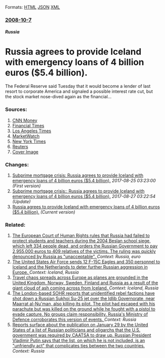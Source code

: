 
Formats: [HTML](/news/2008/10/7/russia-agrees-to-provide-iceland-with-emergency-loans-of-4-billion-euros-5-4-billion.html)  [JSON](/news/2008/10/7/russia-agrees-to-provide-iceland-with-emergency-loans-of-4-billion-euros-5-4-billion.json)  [XML](/news/2008/10/7/russia-agrees-to-provide-iceland-with-emergency-loans-of-4-billion-euros-5-4-billion.xml)  

### [2008-10-7](/news/2008/10/7/index.md)

##### Russia
#  Russia agrees to provide Iceland with emergency loans of 4 billion euros ($5.4 billion).

The Federal Reserve said Tuesday that it would become a lender of last resort to corporate America and signaled a possible interest rate cut, but the stock market nose-dived again as the financial...


### Sources:

1. [CNN Money](http://money.cnn.com/2008/10/07/news/economy/bernanke_speech/index.htm?section=money_latest)
2. [Financial Times](http://www.ft.com/cms/s/0/e6a74aba-9421-11dd-b277-0000779fd18c.html)
3. [Los Angeles Times](http://www.latimes.com/business/la-fi-bailout8-2008oct08,0,822022.story?track=rss)
4. [MarketWatch](http://www.marketwatch.com/news/story/icelands-regulator-takes-control-landsbanki/story.aspx?guid=%7BD21012C4%2DD7A3%2D4CCE%2DBFE1%2D6ED768C81F5A%7D)
5. [New York Times](https://www.nytimes.com/2008/10/08/business/08markets.html?_r=1&hp&oref=slogin)
6. [Reuters](https://www.reuters.com/points/article/rbssFinancialServicesAndRealEstateNews/idUSSAT00565120081007)
6. [Cover Image](http://latimesblogs.latimes.com/fb.jpg)

### Changes:

1. [ Subprime mortgage crisis: Russia agrees to provide Iceland with emergency loans of 4 billion euros ($5.4 billion).](/news/2008/10/7/subprime-mortgage-crisis-p-russia-agrees-to-provide-iceland-with-emergency-loans-of-4-billion-euros-5-4-billion.md) _2017-08-25 03:23:00 (First version)_
2. [ Subprime mortgage crisis:: Russia agrees to provide Iceland with emergency loans of 4 billion euros ($5.4 billion).](/news/2008/10/7/subprime-mortgage-crisis-russia-agrees-to-provide-iceland-with-emergency-loans-of-4-billion-euros-5-4-billion.md) _2017-08-27 03:22:54 (Update)_
2. [ Russia agrees to provide Iceland with emergency loans of 4 billion euros ($5.4 billion).](/news/2008/10/7/russia-agrees-to-provide-iceland-with-emergency-loans-of-4-billion-euros-5-4-billion.md) _(Current version)_

### Related:

1. [The European Court of Human Rights rules that Russia had failed to protect students and teachers during the 2004 Beslan school siege, which left 334 people dead, and orders the Russian Government to pay 2,955,000 euros to 409 relatives of the victims. The ruling was quickly denounced by Russia as "unacceptable". ](/news/2017/04/13/the-european-court-of-human-rights-rules-that-russia-had-failed-to-protect-students-and-teachers-during-the-2004-beslan-school-siege-which.md) _Context: Russia, euro_
2. [The United States Air Force sends 12 F-15C Eagles and 350 personnel to Iceland and the Netherlands to deter further Russian aggression in Europe. ](/news/2016/04/2/the-united-states-air-force-sends-12-f-15c-eagles-and-350-personnel-to-iceland-and-the-netherlands-to-deter-further-russian-aggression-in-eu.md) _Context: Iceland, Russia_
3. [Travel chaos spreads across Europe as planes are grounded in the United Kingdom, Norway, Sweden, Finland and Russia as a result of the giant cloud of ash coming across from Iceland. ](/news/2010/04/16/travel-chaos-spreads-across-europe-as-planes-are-grounded-in-the-united-kingdom-norway-sweden-finland-and-russia-as-a-result-of-the-giant.md) _Context: Iceland, Russia_
4. [The London-based SOHR reports that unidentified rebel factions have shot down a Russian Sukhoi Su-25 jet over the Idlib Governorate, near Maarrat al-Nu'man, also killing its pilot. The pilot had escaped with his parachute but was killed on the ground while he fought with a pistol to evade capture. No groups claim responsibility. Russia's Ministry of Defence corroborates this version of events. ](/news/2018/02/3/the-london-based-sohr-reports-that-unidentified-rebel-factions-have-shot-down-a-russian-sukhoi-su-25-jet-over-the-idlib-governorate-near-ma.md) _Context: Russia_
5. [Reports surface about the publication on January 29 by the United States of a list of Russian politicians and oligarchs that the U.S. government was required by CAATSA to draw up. Russian President Vladimir Putin says that the list, on which he is not included, is an "unfriendly act" that complicates ties between the two countries. ](/news/2018/01/30/reports-surface-about-the-publication-on-january-29-by-the-united-states-of-a-list-of-russian-politicians-and-oligarchs-that-the-u-s-govern.md) _Context: Russia_

